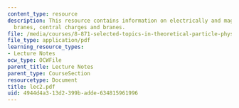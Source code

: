 ```yaml
---
content_type: resource
description: This resource contains information on electrically and magnetically charged
  branes, central charges and branes.
file: /media/courses/8-871-selected-topics-in-theoretical-particle-physics-branes-and-gauge-theory-dynamics-fall-2004/4944d4a313d2399badde634815961996_lec2.pdf
file_type: application/pdf
learning_resource_types:
- Lecture Notes
ocw_type: OCWFile
parent_title: Lecture Notes
parent_type: CourseSection
resourcetype: Document
title: lec2.pdf
uid: 4944d4a3-13d2-399b-adde-634815961996
---
```

